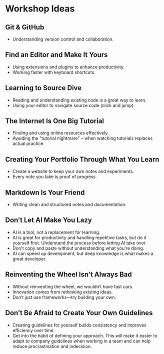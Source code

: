 # Workshop Ideas

## Git & GitHub  
- Understanding version control and collaboration.  

## Find an Editor and Make It Yours  
- Using extensions and plugins to enhance productivity.  
- Working faster with keyboard shortcuts.  

## Learning to Source Dive  
- Reading and understanding existing code is a great way to learn.  
- Using your editor to navigate source code (click and jump).  

## The Internet Is One Big Tutorial  
- Finding and using online resources effectively.  
- Avoiding the "tutorial nightmare" – when watching tutorials replaces actual practice.  

## Creating Your Portfolio Through What You Learn  
- Create a website to keep your own notes and experiments.  
- Every note you take is proof of progress.  

## Markdown Is Your Friend  
- Writing clean and structured notes and documentation.  

## Don’t Let AI Make You Lazy  
- AI is a tool, not a replacement for learning.  
- AI is great for productivity and handling repetitive tasks, but do it yourself first.
  Understand the process before letting AI take over.  
- Don't copy and paste without understanding what you're doing.  
- AI can speed up development, but deep knowledge is what makes a great developer.  

## Reinventing the Wheel Isn’t Always Bad  
- Without reinventing the wheel, we wouldn’t have fast cars.  
- Innovation comes from rethinking existing ideas.  
- Don’t just use frameworks—try building your own.  

## Don’t Be Afraid to Create Your Own Guidelines  
- Creating guidelines for yourself builds consistency and improves efficiency over time.  
- Get into the habit of defining your approach. This will make it easier to adapt to
  company guidelines when working in a team and can help reduce procrastination and
  indecision.  
